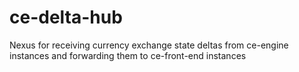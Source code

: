ce-delta-hub
============

Nexus for receiving currency exchange state deltas from ce-engine instances and forwarding them to ce-front-end instances
